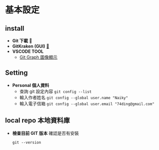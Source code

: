# 基本設定

## install

- **Git 下載** :link:
- **GitKraken (GUI)** [:link:](https://www.gitkraken.com/git-client)
- **VSCODE TOOL**
  - [Git Graph 圖像顯示](https://marketplace.visualstudio.com/items?itemName=mhutchie.git-graph)

## Setting

- **Personal 個人資料**
  - 查詢 git 設定內容 `git config --list`
  - 輸入作者姓名 `git config --global user.name "Naiky"`
  - 輸入電子信箱 `git config --global user.email "74ding@gmail.com"`

## local repo 本地資料庫

- **檢查目前 GIT 版本**
  確認是否有安裝

  ```
  git --version
  ```
